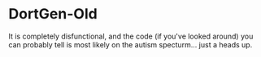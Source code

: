 # DortGen-Old
It is completely disfunctional, and the code (if you've looked around) you can probably tell is most likely on the autism specturm... just a heads up.
